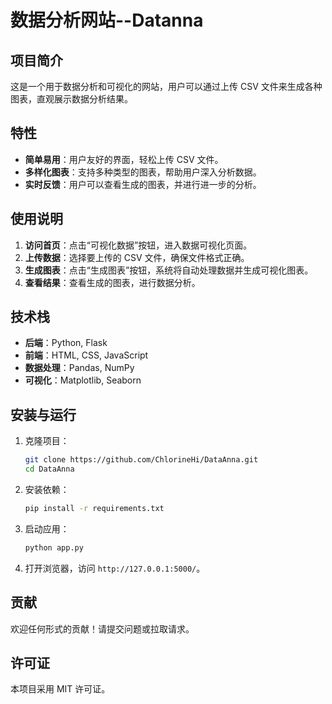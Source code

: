 # 数据分析网站--Datanna

## 项目简介
这是一个用于数据分析和可视化的网站，用户可以通过上传 CSV 文件来生成各种图表，直观展示数据分析结果。

## 特性
- **简单易用**：用户友好的界面，轻松上传 CSV 文件。
- **多样化图表**：支持多种类型的图表，帮助用户深入分析数据。
- **实时反馈**：用户可以查看生成的图表，并进行进一步的分析。

## 使用说明
1. **访问首页**：点击“可视化数据”按钮，进入数据可视化页面。
2. **上传数据**：选择要上传的 CSV 文件，确保文件格式正确。
3. **生成图表**：点击“生成图表”按钮，系统将自动处理数据并生成可视化图表。
4. **查看结果**：查看生成的图表，进行数据分析。

## 技术栈
- **后端**：Python, Flask
- **前端**：HTML, CSS, JavaScript
- **数据处理**：Pandas, NumPy
- **可视化**：Matplotlib, Seaborn

## 安装与运行
1. 克隆项目：
   ```bash
   git clone https://github.com/ChlorineHi/DataAnna.git
   cd DataAnna
   ```
2. 安装依赖：
   ```bash
   pip install -r requirements.txt
   ```
3. 启动应用：
   ```bash
   python app.py
   ```
4. 打开浏览器，访问 `http://127.0.0.1:5000/`。

## 贡献
欢迎任何形式的贡献！请提交问题或拉取请求。

## 许可证
本项目采用 MIT 许可证。
